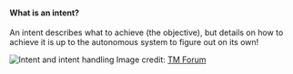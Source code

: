 #### What is an intent?
An intent describes what to achieve (the objective), but details on how to achieve it is up to the autonomous system to figure out on its own!


![Intent and intent handling](static/images/Intent_handling_function.png)
Image credit: [TM Forum](https://inform.tmforum.org/features-and-opinion/oda-blog-series-taking-autonomous-networks-from-theory-to-reality)